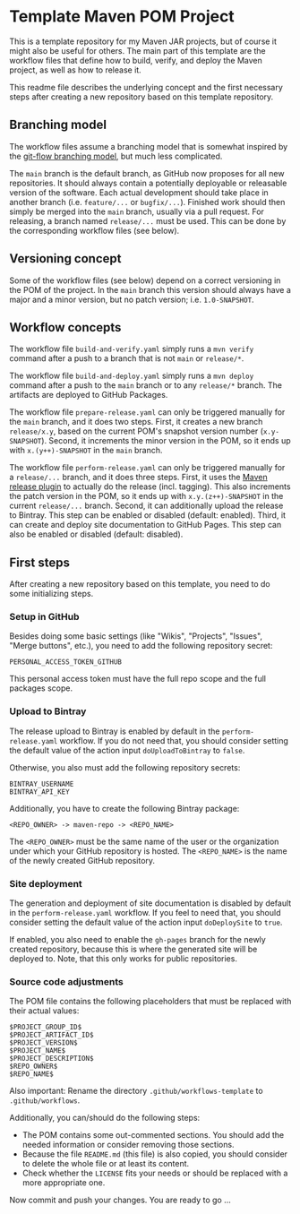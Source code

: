 # Template Maven POM Project

This is a template repository for my Maven JAR projects, but of course it might also be useful for others. The main part of this template are the workflow files that define how to build, verify, and deploy the Maven project, as well as how to release it.

This readme file describes the underlying concept and the first necessary steps after creating a new repository based on this template repository.

## Branching model

The workflow files assume a branching model that is somewhat inspired by the [git-flow branching model](https://nvie.com/posts/a-successful-git-branching-model/), but much less complicated.

The `main` branch is the default branch, as GitHub now proposes for all new repositories. It should always contain a potentially deployable or releasable version of the software. Each actual development should take place in another branch (i.e. `feature/...` or `bugfix/...`). Finished work should then simply be merged into the `main` branch, usually via a pull request. For releasing, a branch named `release/...` must be used. This can be done by the corresponding workflow files (see below).

## Versioning concept

Some of the workflow files (see below) depend on a correct versioning in the POM of the project. In the `main` branch this version should always have a major and a minor version, but no patch version; i.e. `1.0-SNAPSHOT`.

## Workflow concepts

The workflow file `build-and-verify.yaml` simply runs a `mvn verify` command after a push to a branch that is not `main` or `release/*`.

The workflow file `build-and-deploy.yaml` simply runs a `mvn deploy` command after a push to the `main` branch or to any `release/*` branch. The artifacts are deployed to GitHub Packages.

The workflow file `prepare-release.yaml` can only be triggered manually for the `main` branch, and it does two steps. First, it creates a new branch `release/x.y`, based on the current POM's snapshot version number (`x.y-SNAPSHOT`). Second, it increments the minor version in the POM, so it ends up with `x.(y++)-SNAPSHOT` in the `main` branch.

The workflow file `perform-release.yaml` can only be triggered manually for a `release/...` branch, and it does three steps. First, it uses the [Maven release plugin](https://maven.apache.org/maven-release/maven-release-plugin/) to actually do the release (incl. tagging). This also increments the patch version in the POM, so it ends up with `x.y.(z++)-SNAPSHOT` in the current `release/...` branch. Second, it can additionally upload the release to Bintray. This step can be enabled or disabled (default: enabled). Third, it can create and deploy site documentation to GitHub Pages. This step can also be enabled or disabled (default: disabled).

## First steps

After creating a new repository based on this template, you need to do some initializing steps.

### Setup in GitHub

Besides doing some basic settings (like "Wikis", "Projects", "Issues", "Merge buttons", etc.), you need to add the following repository secret:

	PERSONAL_ACCESS_TOKEN_GITHUB

This personal access token must have the full repo scope and the full packages scope.

### Upload to Bintray

The release upload to Bintray is enabled by default in the `perform-release.yaml` workflow. If you do not need that, you should consider setting the default value of the action input `doUploadToBintray` to `false`.

Otherwise, you also must add the following repository secrets:

	BINTRAY_USERNAME
	BINTRAY_API_KEY

Additionally, you have to create the following Bintray package:

	<REPO_OWNER> -> maven-repo -> <REPO_NAME>

The `<REPO_OWNER>` must be the same name of the user or the organization under which your GitHub repository is hosted. The `<REPO_NAME>` is the name of the newly created GitHub repository.

### Site deployment

The generation and deployment of site documentation is disabled by default in the `perform-release.yaml` workflow. If you feel to need that, you should consider setting the default value of the action input `doDeploySite` to `true`.

If enabled, you also need to enable the `gh-pages` branch for the newly created repository, because this is where the generated site will be deployed to. Note, that this only works for public repositories.

### Source code adjustments

The POM file contains the following placeholders that must be replaced with their actual values:

	$PROJECT_GROUP_ID$
	$PROJECT_ARTIFACT_ID$
	$PROJECT_VERSION$
	$PROJECT_NAME$
	$PROJECT_DESCRIPTION$
	$REPO_OWNER$
	$REPO_NAME$

Also important: Rename the directory `.github/workflows-template` to `.github/workflows`.

Additionally, you can/should do the following steps:

- The POM contains some out-commented sections. You should add the needed information or consider removing those sections.
- Because the file `README.md` (this file) is also copied, you should consider to delete the whole file or at least its content.
- Check whether the `LICENSE` fits your needs or should be replaced with a more appropriate one.

Now commit and push your changes. You are ready to go ...

